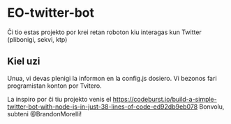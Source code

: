 # EO-twitter-bot
Ĉi tio estas projekto por krei retan roboton kiu interagas kun Twitter (plibonigi, sekvi, ktp)

## Kiel uzi
Unua, vi devas plenigi la informon en la config.js dosiero. Vi bezonos fari programistan konton por Tvitero.

La inspiro por ĉi tiu projekto venis el https://codeburst.io/build-a-simple-twitter-bot-with-node-js-in-just-38-lines-of-code-ed92db9eb078
Bonvolu, subteni @BrandonMorelli!